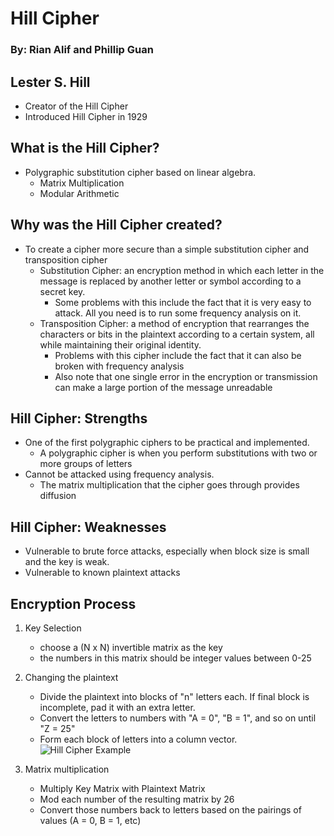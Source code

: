 # Hill Cipher
### By: Rian Alif and Phillip Guan

## Lester S. Hill
- Creator of the Hill Cipher
- Introduced Hill Cipher in 1929

## What is the Hill Cipher?
- Polygraphic substitution cipher based on linear algebra.
  - Matrix Multiplication
  - Modular Arithmetic

## Why was the Hill Cipher created?
- To create a cipher more secure than a simple substitution cipher and transposition cipher
  - Substitution Cipher: an encryption method in which each letter in the message is replaced by another letter or symbol according to a secret key.
    - Some problems with this include the fact that it is very easy to attack. All you need is to run some frequency analysis on it.
  - Transposition Cipher: a method of encryption that rearranges the characters or bits in the plaintext according to a certain system, all while maintaining their original identity.
    - Problems with this cipher include the fact that it can also be broken with frequency analysis
    - Also note that one single error in the encryption or transmission can make a large portion of the message unreadable

## Hill Cipher: Strengths
- One of the first polygraphic ciphers to be practical and implemented.
  - A polygraphic cipher is when you perform substitutions with two or more groups of letters
- Cannot be attacked using frequency analysis.
  - The matrix multiplication that the cipher goes through provides diffusion

## Hill Cipher: Weaknesses
- Vulnerable to brute force attacks, especially when block size is small and the key is weak.
- Vulnerable to known plaintext attacks

## Encryption Process
1. Key Selection
    - choose a (N x N) invertible matrix as the key
    - the numbers in this matrix should be integer values between 0-25

2. Changing the plaintext
    - Divide the plaintext into blocks of "n" letters each. If final block is incomplete, pad it with an extra letter.
    - Convert the letters to numbers with "A = 0", "B = 1", and so on until "Z = 25"
    - Form each block of letters into a column vector.
![Hill Cipher Example](https://example.com/path/to/hill-cipher-image.png)
3. Matrix multiplication
    - Multiply Key Matrix with Plaintext Matrix
    - Mod each number of the resulting matrix by 26
    - Convert those numbers back to letters based on the pairings of values (A = 0, B = 1, etc)
